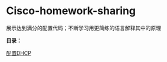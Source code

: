 # Cisco-homework-sharing
展示达到满分的配置代码；不断学习用更简练的语言解释其中的原理

**目录：**

[配置DHCP](https://github.com/Jackyent/Cisco-homework-sharing/tree/main/%E9%85%8D%E7%BD%AEDHCP)
